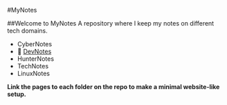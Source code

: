 #MyNotes

##Welcome to MyNotes
A repository where I keep my notes on different tech domains.

- CyberNotes
- 🔗 [DevNotes](https://github.com/rwxlog/mynotes/tree/1616aafd3b3fa5d08ce152f1009119bb01b7d91c/DevNotes)
- HunterNotes
- TechNotes
- LinuxNotes

**Link the pages to each folder on the repo to make a minimal website-like setup.**
